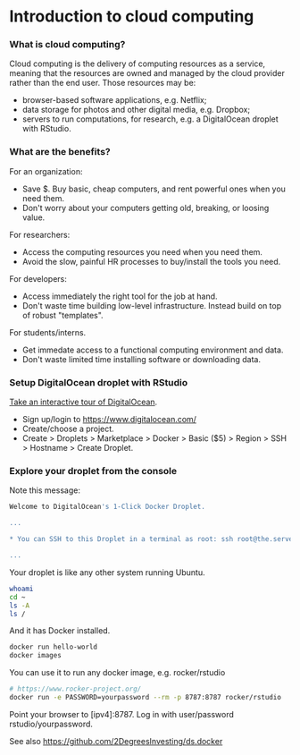 # Introduction to cloud computing 

### What is cloud computing?

Cloud computing is the delivery of computing resources as a service,
meaning that the resources are owned and managed by the cloud provider
rather than the end user. Those resources may be:

* browser-based software applications, e.g. Netflix;
* data storage for photos and other digital media, e.g. Dropbox;
* servers to run computations, for research, e.g. a DigitalOcean droplet
with RStudio.

### What are the benefits?

For an organization:

* Save $. Buy basic, cheap computers, and rent powerful ones when you
need them.
* Don't worry about your computers getting old, breaking, or loosing value.

For researchers:

* Access the computing resources you need when you need them.
* Avoid the slow, painful HR processes to buy/install the tools you need.

For developers:

* Access immediately the right tool for the job at hand. 
* Don't waste time building low-level infrastructure. Instead build on
top of robust "templates".

For students/interns.

* Get immedate access to a functional computing environment and data.
* Don't waste limited time installing software or downloading data.

### Setup DigitalOcean droplet with RStudio

[Take an interactive tour of DigitalOcean](https://www.digitalocean.com/try/developer-brand#tour).

* Sign up/login to https://www.digitalocean.com/
* Create/choose a project.
* Create > Droplets > Marketplace > Docker > Basic ($5) > Region > SSH >
Hostname > Create Droplet.
 
### Explore your droplet from the console

Note this message:

```bash
Welcome to DigitalOcean's 1-Click Docker Droplet.

...

* You can SSH to this Droplet in a terminal as root: ssh root@the.server.ipv4.address

...

```

Your droplet is like any other system running Ubuntu.

```bash
whoami
cd ~
ls -A
ls /
```

And it has Docker installed.

```bash
docker run hello-world
docker images
```

You can use it to run any docker image, e.g. rocker/rstudio

```bash
# https://www.rocker-project.org/
docker run -e PASSWORD=yourpassword --rm -p 8787:8787 rocker/rstudio
```

Point your browser to [ipv4]:8787. Log in with user/password rstudio/yourpassword. 

See also https://github.com/2DegreesInvesting/ds.docker
